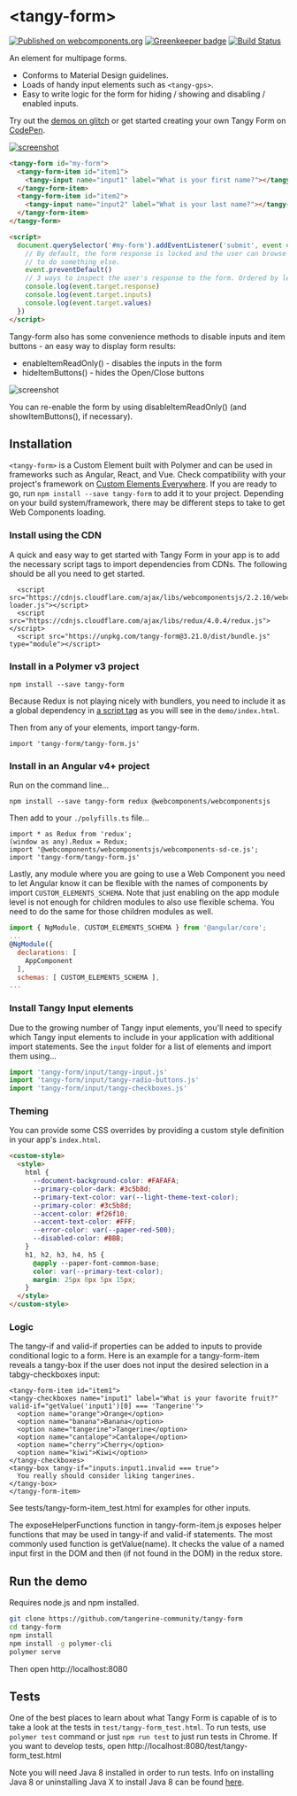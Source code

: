 # \<tangy-form\>

[![Published on webcomponents.org](https://img.shields.io/badge/webcomponents.org-published-blue.svg)](https://www.webcomponents.org/element/tangy-form) [![Greenkeeper badge](https://badges.greenkeeper.io/Tangerine-Community/tangy-form.svg)](https://greenkeeper.io/) [![Build Status](https://travis-ci.org/Tangerine-Community/tangy-form.svg?branch=master)](https://travis-ci.org/Tangerine-Community/tangy-form)

An element for multipage forms.

- Conforms to Material Design guidelines.
- Loads of handy input elements such as `<tangy-gps>`.
- Easy to write logic for the form for hiding / showing and disabling / enabled inputs.

Try out the [demos on glitch](https://tangy-form-demo.glitch.me/) or get started creating your own Tangy Form on [CodePen](https://codepen.io/rjsteinert/pen/RXxwmP).

[![screenshot](demo/screenshot.png)](https://codepen.io/rjsteinert/pen/RXxwmP)


<!--
```
<custom-element-demo>
  <template>
    <script type="module" src="tangy-form.js"></script>
    <next-code-block></next-code-block>
  </template>
</custom-element-demo>
```
-->
```html
<tangy-form id="my-form">
  <tangy-form-item id="item1">
    <tangy-input name="input1" label="What is your first name?"></tangy-input>
  </tangy-form-item>
  <tangy-form-item id="item2">
    <tangy-input name="input2" label="What is your last name?"></tangy-input>
  </tangy-form-item>
</tangy-form>

<script>
  document.querySelector('#my-form').addEventListener('submit', event => {
    // By default, the form response is locked and the user can browse it. Use event.preventDefault() 
    // to do something else.
    event.preventDefault()
    // 3 ways to inspect the user's response to the form. Ordered by level of detail.
    console.log(event.target.response)
    console.log(event.target.inputs)
    console.log(event.target.values)
  })
</script>
```

Tangy-form also has some convenience methods to disable inputs and item buttons - an easy way to display form results:
- enableItemReadOnly() - disables the inputs in the form
- hideItemButtons() - hides the Open/Close buttons

![screenshot](demo/screenshot-response-form.png)

You can re-enable the form by using disableItemReadOnly() (and showItemButtons(), if necessary).

## Installation
`<tangy-form>` is a Custom Element built with Polymer and can be used in frameworks such as Angular, React, and Vue. Check compatibility with your project's framework on [Custom Elements Everywhere](https://custom-elements-everywhere.com/).  If you are ready to go, run `npm install --save tangy-form` to add it to your project. Depending on your build system/framework, there may be different steps to take to get Web Components loading.

### Install using the CDN
A quick and easy way to get started with Tangy Form in your app is to add the necessary script tags to import dependencies from CDNs. The following should be all you need to get started.

```
  <script src="https://cdnjs.cloudflare.com/ajax/libs/webcomponentsjs/2.2.10/webcomponents-loader.js"></script>
  <script src="https://cdnjs.cloudflare.com/ajax/libs/redux/4.0.4/redux.js"></script>
  <script src="https://unpkg.com/tangy-form@3.21.0/dist/bundle.js" type="module"></script>
```


### Install in a Polymer v3 project
```
npm install --save tangy-form
```
Because Redux is not playing nicely with bundlers, you need to include it as a global dependency in [a script tag](https://redux.js.org/#installation) as you will see in the `demo/index.html`.

Then from any of your elements, import tangy-form.
```
import 'tangy-form/tangy-form.js'
```

### Install in an Angular v4+ project
Run on the command line...
```
npm install --save tangy-form redux @webcomponents/webcomponentsjs
```

Then add to your `./polyfills.ts` file...
```
import * as Redux from 'redux';
(window as any).Redux = Redux;
import '@webcomponents/webcomponentsjs/webcomponents-sd-ce.js';
import 'tangy-form/tangy-form.js'
```

Lastly, any module where you are going to use a Web Component you need to let Angular know it can be flexible with the names of components by import `CUSTOM_ELEMENTS_SCHEMA`. Note that just enabling on the app module level is not enough for children modules to also use flexible schema. You need to do the same for those children modules as well.

```javascript
import { NgModule, CUSTOM_ELEMENTS_SCHEMA } from '@angular/core';
...
@NgModule({
  declarations: [
    AppComponent
  ],
  schemas: [ CUSTOM_ELEMENTS_SCHEMA ],
...

```

### Install Tangy Input elements
Due to the growing number of Tangy input elements, you'll need to specify which Tangy input elements to include in your application with additional import statements. See the `input` folder for a list of elements and import them using...

```javascript
import 'tangy-form/input/tangy-input.js'
import 'tangy-form/input/tangy-radio-buttons.js'
import 'tangy-form/input/tangy-checkboxes.js'
```

### Theming
You can provide some CSS overrides by providing a custom style definition in your app's `index.html`.

```html
<custom-style>
  <style>
    html {
      --document-background-color: #FAFAFA;
      --primary-color-dark: #3c5b8d;
      --primary-text-color: var(--light-theme-text-color);
      --primary-color: #3c5b8d;
      --accent-color: #f26f10;
      --accent-text-color: #FFF;
      --error-color: var(--paper-red-500);
      --disabled-color: #BBB;
    }
    h1, h2, h3, h4, h5 {
      @apply --paper-font-common-base;
      color: var(--primary-text-color);
      margin: 25px 0px 5px 15px;
    }
  </style>
</custom-style>
```

### Logic

The tangy-if and valid-if properties can be added to inputs to provide conditional logic to a form. 
Here is an example for a tangy-form-item reveals a tangy-box if the user does not input the desired selection in a tabgy-checkboxes input:

```
<tangy-form-item id="item1">
<tangy-checkboxes name="input1" label="What is your favorite fruit?" valid-if="getValue('input1')[0] === 'Tangerine'">
  <option name="orange">Orange</option>
  <option name="banana">Banana</option>
  <option name="tangerine">Tangerine</option>
  <option name="cantalope">Cantalope</option>
  <option name="cherry">Cherry</option>
  <option name="kiwi">Kiwi</option>
</tangy-checkboxes>
<tangy-box tangy-if="inputs.input1.invalid === true">
  You really should consider liking tangerines.
</tangy-box>
</tangy-form-item>
```

See tests/tangy-form-item_test.html for examples for other inputs.

The exposeHelperFunctions function in tangy-form-item.js exposes helper functions that may be used in tangy-if and valid-if statements. 
The most commonly used function is getValue(name). It checks the value of a named input first in the DOM and then (if not found in the DOM) in the redux store.

## Run the demo
Requires node.js and npm installed.
```sh
git clone https://github.com/tangerine-community/tangy-form
cd tangy-form
npm install
npm install -g polymer-cli
polymer serve
```
Then open http://localhost:8080

## Tests 
One of the best places to learn about what Tangy Form is capable of is to take a look at the tests in `test/tangy-form_test.html`. To run tests, use `polymer test` command or just `npm run test` to just run tests in Chrome. If you want to develop tests, open http://localhost:8080/test/tangy-form_test.html

Note you will need Java 8 installed in order to run tests. Info on installing Java 8 or uninstalling Java X to install Java 8 can be found [here](https://github.com/Polymer/tools/issues/405#issuecomment-405096764). 
